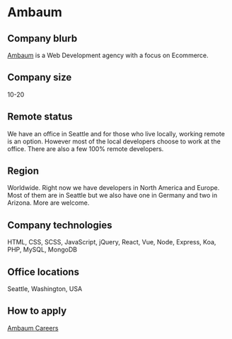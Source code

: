 # Ambaum

## Company blurb

[Ambaum](https://ambaum.com) is a Web Development agency with a focus on Ecommerce.

## Company size

10-20

## Remote status

We have an office in Seattle and for those who live locally, working remote is an option. However most of the local developers choose to work at the office. There are also a few 100% remote developers.

## Region

Worldwide. Right now we have developers in North America and Europe. Most of them are in Seattle but we also have one in Germany and two in Arizona. More are welcome.

## Company technologies

HTML, CSS, SCSS, JavaScript, jQuery, React, Vue, Node, Express, Koa, PHP, MySQL, MongoDB

## Office locations

Seattle, Washington, USA

## How to apply

[Ambaum Careers](https://ambaum.com/careers)
